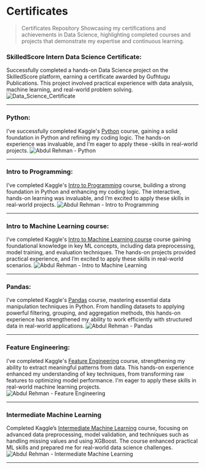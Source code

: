 # Certificates
> Certificates Repository Showcasing my certifications and achievements in Data Science, highlighting completed courses and projects that demonstrate my expertise and continuous learning.



### SkilledScore Intern Data Science Certificate:
Successfully completed a hands-on Data Science project on the SkilledScore platform, earning a certificate awarded by Gufhtugu Publications. This project involved practical experience with data analysis, machine learning, and real-world problem solving.
![Data_Science_Certificate](https://github.com/user-attachments/assets/f56edb47-448c-4203-91c9-f033a1a96375)

---

### Python:
I’ve successfully completed Kaggle's [Python](https://www.kaggle.com/learn/certification/abdulrehmanchatha/python) course, gaining a solid foundation in Python and refining my coding logic. The hands-on experience was invaluable, and I’m eager to apply these -skills in real-world projects.
![Abdul Rehman - Python](https://github.com/user-attachments/assets/56341549-acc0-4638-bb18-398948eed1e3)

---


### Intro to Programming:
I’ve completed Kaggle's [Intro to Programming](https://www.kaggle.com/learn/certification/abdulrehmanchatha/intro-to-programming) course, building a strong foundation in Python and enhancing my coding logic. The interactive, hands-on learning was invaluable, and I’m excited to apply these skills in real-world projects.
![Abdul Rehman - Intro to Programming](https://github.com/user-attachments/assets/36143671-74ba-4241-9eeb-7cf5b77aecd1)

---

### Intro to Machine Learning course:
I’ve completed Kaggle's [Intro to Machine Learning course](https://www.kaggle.com/learn/certification/abdulrehmanchatha/intro-to-machine-learning) course gaining foundational knowledge in key ML concepts, including data preprocessing, model training, and evaluation techniques. The hands-on projects provided practical experience, and I’m excited to apply these skills in real-world scenarios.
![Abdul Rehman - Intro to Machine Learning](https://github.com/user-attachments/assets/82963223-6623-47d0-a339-8bce98540513)


---

### Pandas:
I’ve completed Kaggle's [Pandas](https://www.kaggle.com/learn/certification/abdulrehmanchatha/pandas) course, mastering essential data manipulation techniques in Python. From handling datasets to applying powerful filtering, grouping, and aggregation methods, this hands-on experience has strengthened my ability to work efficiently with structured data in real-world applications.
![Abdul Rehman - Pandas](https://github.com/user-attachments/assets/4b3cb8b6-675c-4113-a580-3aa6d825612d)

---


### Feature Engineering:
I’ve completed Kaggle's [Feature Engineering](https://www.kaggle.com/learn/certification/abdulrehmanchatha/feature-engineering) course, strengthening my ability to extract meaningful patterns from data. This hands-on experience enhanced my understanding of key techniques, from transforming raw features to optimizing model performance. I'm eager to apply these skills in real-world machine learning projects.
![Abdul Rehman - Feature Engineering](https://github.com/user-attachments/assets/8505d23d-95e5-45f3-b37a-2db76166fdd1)

---

### Intermediate Machine Learning
Completed Kaggle’s [Intermediate Machine Learning](https://www.kaggle.com/learn/certification/abdulrehmanchatha/intermediate-machine-learning) course, focusing on advanced data preprocessing, model validation, and techniques such as handling missing values and using XGBoost. The course enhanced practical ML skills and prepared me for real-world data science challenges.
![Abdul Rehman - Intermediate Machine Learning](https://github.com/user-attachments/assets/5266cb17-f887-4fa1-be8f-1a192d88fe0e)


---

